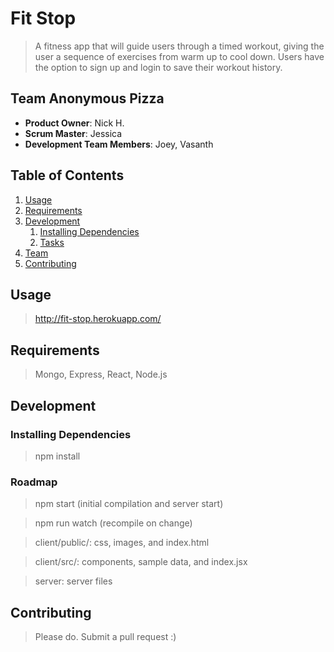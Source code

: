 # Fit Stop

> A fitness app that will guide users through a timed workout, giving the user a sequence of exercises from warm up to cool down. Users have the option to sign up and login to save their workout history.

## Team Anonymous Pizza

  - __Product Owner__: Nick H.
  - __Scrum Master__: Jessica
  - __Development Team Members__: Joey, Vasanth

## Table of Contents

1. [Usage](#Usage)
1. [Requirements](#requirements)
1. [Development](#development)
    1. [Installing Dependencies](#installing-dependencies)
    1. [Tasks](#tasks)
1. [Team](#team)
1. [Contributing](#contributing)

## Usage

> http://fit-stop.herokuapp.com/

## Requirements

> Mongo, Express, React, Node.js

## Development

### Installing Dependencies

> npm install

### Roadmap

> npm start (initial compilation and server start)

> npm run watch (recompile on change)

> client/public/: css, images, and index.html

> client/src/: components, sample data, and index.jsx

> server: server files

## Contributing

> Please do. Submit a pull request :)
